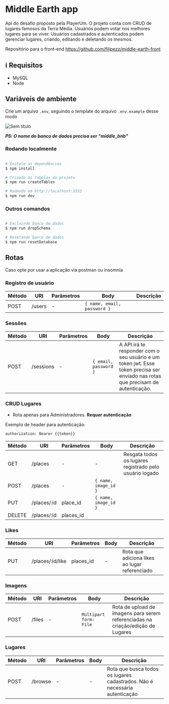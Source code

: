 # Middle Earth app

Api do desafio proposto pela PlayerUm. O projeto conta com CRUD de lugares famosos da Terra Média. Usuários podem votar nos 
melhores lugares para se viver. Usuários cadastrados e autenticados podem gerenciar lugares, criando, editando e deletando os mesmos.

Repositório para o front-end https://github.com/filipezz/middle-earth-front

## :information_source: Requisitos

- MySQL
- Node

## Variáveis de ambiente

Crie um arquivo ```.env```, seguindo o template do arquivo ```.env.example``` desse modo

![Sem título](https://user-images.githubusercontent.com/52511902/82506056-2fddd480-9ad5-11ea-8b43-c956f9a2134f.png)

***PS: O nome do banco de dados precisa ser "middle_bnb"***


### Rodando localmente

```bash

# Instale as dependências
$ npm install

# Criando as tabelas do projeto
$ npm run createTables

# Rodando em http://localhost:3333
$ npm run dev
```
### Outros comandos

```bash

# Excluindo banco de dados
$ npm run dropSchema

# Resetando banco de dados
$ npm run resetDatabase

```
## Rotas

Caso opte por usar a aplicação via postman ou insomnia

### Registro de usuário


Método | URI | Parâmetros | Body | Descrição
-------|-----|-----------|------|-----------
POST | /users | - | `{ name, email, password }` | 

### Sessões


Método | URI | Parâmetros | Body | Descrição
-------|-----|-----------|------|-----------
POST | /sessions | - | `{ email, password }` | A API irá te responder com o seu usuário e um token jwt. Esse token precisa ser enviado nas rotas que precisam de autenticação.


### CRUD Lugares

* Rota apenas para Administradores. <strong>Requer autenticação</strong>

Exemplo de header para autenticação:

```authorization: Bearer {{token}}```

Método | URI | Parâmetros | Body | Descrição
-------|-----|-----------|------|-----------
GET | /places | - | - | Resgata todos os lugares registrado pelo usuário logado
POST | /places | - | `{ name, image_id }`
PUT | /places/:id | place_id | `{ name, image_id }`
DELETE | /places/:id | places_id | 

### Likes

Método | URI | Parâmetros | Body | Descrição
-------|-----|-----------|------|-----------
PUT | /places/:id/like | places_id | - | Rota que adiciona likes ao lugar referenciado


### Imagens

Método | URI | Parâmetros | Body | Descrição
-------|-----|-----------|------|-----------
POST | /files | - | `Multipart form: File` | Rota de upload de imagens para serem referenciadas na criação/edição de Lugares

### Lugares

Método | URI | Parâmetros | Body | Descrição
-------|-----|-----------|------|-----------
POST | /browse | - | - | Rota que busca todos os lugares cadastrados. Não é necessária autenticação
